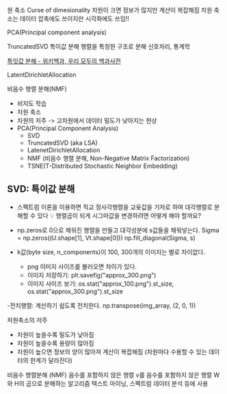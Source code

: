 원 축소
Curse of dimesionality
차원이 크면 정보가 많지만 계산이 복잡해짐
차원 축소는 데이터 압축에도 쓰이지만 시각화에도 쓰임!!

PCA(Principal component analysis)

TruncatedSVD
특이값 분해
행렬을 특정한 구조로 분해
신호처리, 통계학

[특잇값 분해 - 위키백과, 우리 모두의 백과사전](https://ko.wikipedia.org/wiki/%ED%8A%B9%EC%9E%87%EA%B0%92_%EB%B6%84%ED%95%B4)

LatentDirichletAllocation

비음수 행렬 분해(NMF)

- 비지도 학습
- 차원 축소
- 차원의 저주 -> 고차원에서 데이터 밀도가 낮아지는 현상
- PCA(Principal Component Analysis)
  - SVD
  - TruncatedSVD (aka LSA)
  - LatenetDirichletAllocation
  - NMF (비음수 행렬 분해, Non-Negative Matrix Factorization)
  - TSNE(T-Distributed Stochastic Neighbor Embedding)

 ## SVD: 특이값 분해

- 스펙트럼 이론을 이용하면 직교 정사각행렬을 교윳값을 기저로 하여 대각행렬로 분해할 수 있다
💡 행렬곱이 되게 시그마값을 변경하려면 어떻게 해야 할까요?
- np.zeros로 0으로 채워진 행렬을 만들고 대각성분에 s값들을 채워넣는다.
Sigma = np.zeros((U.shape[1], Vt.shape[0]))
np.fill_diagonal(Sigma, s)

- k값(byte size, n_components)이 100, 300개의 이미지는 별로 차이없다.
    - png 이미지 사이즈를 불러오면 차이가 있다.
    - 이미지 저장하기: plt.savefig("approx_300.png")
    - 이미지 사이즈 보기: os.stat("approx_100.png").st_size, os.stat("approx_300.png").st_size

-전치행렬: 계산하기 쉽도록 전치한다.
np.transpose(img_array, (2, 0, 1))

차원축소의 저주
- 차원이 높을수록 밀도가 낮아짐
- 차원이 높을수록 용량이 많아짐
- 차원이 높으면 정보의 양이 많아져 계산이 복잡해짐
(차원마다 수용할 수 있는 데이터의 한계가 달라진다)

비음수 행렬분해 (NMF)
음수를 포함하지 않은 행렬 v를 음수를 포함하지 않은 행렬 W와 H의 곱으로 분해하는 알고리즘
텍스트 마이닝, 스펙트럼 데이터 분석 등에 사용

